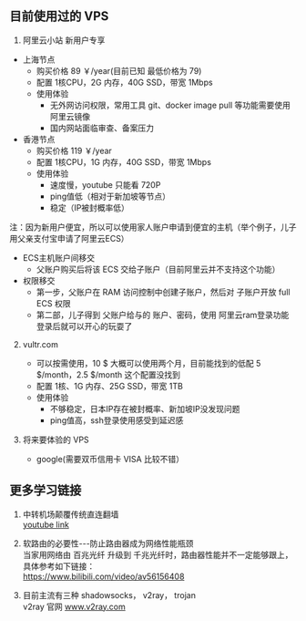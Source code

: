## 目前使用过的 VPS
1. 阿里云小站
新用户专享
  - 上海节点
    - 购买价格 89 ￥/year(目前已知 最低价格为 79)
    - 配置 1核CPU，2G 内存，40G SSD，带宽 1Mbps
    - 使用体验
       - 无外网访问权限，常用工具 git、docker image pull 等功能需要使用 阿里云镜像
       - 国内网站面临审查、备案压力
  - 香港节点
    - 购买价格 119 ￥/year
    - 配置 1核CPU，1G 内存，40G SSD，带宽 1Mbps
    - 使用体验
       - 速度慢，youtube 只能看 720P
       - ping值低（相对于新加坡等节点）
       - 稳定（IP被封概率低）

注：因为新用户便宜，所以可以使用家人账户申请到便宜的主机（举个例子，儿子用父亲支付宝申请了阿里云ECS）
   - ECS主机账户间移交  
      - 父账户购买后将该 ECS 交给子账户（目前阿里云并不支持这个功能）
   - 权限移交
      - 第一步，父账户在 RAM 访问控制中创建子账户，然后对 子账户开放 full ECS 权限
      - 第二部，儿子得到 父账户给与的 账户、密码，使用 阿里云ram登录功能登录后就可以开心的玩耍了

2. vultr.com
   - 可以按需使用，10 $ 大概可以使用两个月，目前能找到的低配 5 $/month，2.5 $/month 这个配置没找到
   - 配置 1核、1G 内存、25G SSD，带宽 1TB
   - 使用体验
      - 不够稳定，日本IP存在被封概率、新加坡IP没发现问题
      - ping值高，ssh登录使用感受到延迟感

3. 将来要体验的 VPS  
   - google(需要双币信用卡 VISA 比较不错）




## 更多学习链接
1. 中转机场颠覆传统直连翻墙  
   [youtube link](https://www.youtube.com/watch?v=OSUmCQNgsL0&t=29s)
2. 软路由的必要性---防止路由器成为网络性能瓶颈  
   当家用网络由 百兆光纤 升级到 千兆光纤时，路由器性能并不一定能够跟上，具体参考如下链接：  
https://www.bilibili.com/video/av56156408

3. 目前主流有三种 shadowsocks， v2ray， trojan  
   v2ray 官网 www.v2ray.com


 
